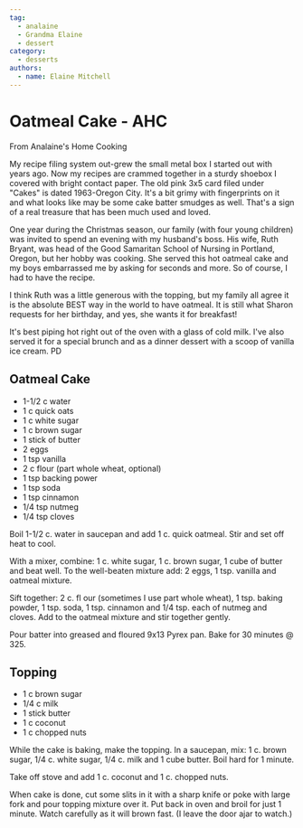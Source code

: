 ```yaml
---
tag:
  - analaine
  - Grandma Elaine
  - dessert
category:
  - desserts
authors:
  - name: Elaine Mitchell
---
```


# Oatmeal Cake - AHC
From Analaine's Home Cooking

My recipe filing system out-grew the small metal box I started out with years ago.
Now my recipes are crammed together in a sturdy shoebox I covered with bright contact paper.
The old pink 3x5 card filed under "Cakes" is dated 1963-Oregon City. It's a bit grimy with
fingerprints on it and what looks like may be some cake batter smudges as well. That's a sign of
a real treasure that has been much used and loved.

One year during the Christmas season, our family (with four young children) was invited to
spend an evening with my husband's boss. His wife, Ruth Bryant, was head of the Good
Samaritan School of Nursing in Portland, Oregon, but her hobby was cooking. She served this
hot oatmeal cake and my boys embarrassed me by asking for seconds and more. So of course, I
had to have the recipe.

I think Ruth was a little generous with the topping, but my family all agree it is the absolute
BEST way in the world to have oatmeal. It is still what Sharon requests for her birthday, and
yes, she wants it for breakfast!

It's best piping hot right out of the oven with a glass of cold milk. I've also served it for a special
brunch and as a dinner dessert with a scoop of vanilla ice cream. PD

## Oatmeal Cake
* 1-1/2 c water
* 1 c quick oats
* 1 c white sugar
* 1 c brown sugar
* 1 stick of butter
* 2 eggs
* 1 tsp vanilla
* 2 c flour (part whole wheat, optional)
* 1 tsp backing power
* 1 tsp soda
* 1 tsp cinnamon
* 1/4 tsp nutmeg
* 1/4 tsp cloves

Boil 1-1/2 c. water in saucepan and add 1 c. quick oatmeal. Stir and set off heat to cool.

With a mixer, combine: 1 c. white sugar, 1 c. brown sugar, 1 cube of butter and beat well. To
the well-beaten mixture add: 2 eggs, 1 tsp. vanilla and oatmeal mixture.

Sift together: 2 c. fl our (sometimes I use part whole wheat), 1 tsp. baking powder, 1 tsp. soda, 1
tsp. cinnamon and 1/4 tsp. each of nutmeg and cloves. Add to the oatmeal mixture and stir
together gently.

Pour batter into greased and floured 9x13 Pyrex pan. Bake for 30 minutes @ 325.

## Topping
* 1 c brown sugar
* 1/4 c milk
* 1 stick butter
* 1 c coconut
* 1 c chopped nuts

While the cake is baking, make the topping. In a saucepan, mix: 1 c. brown sugar, 1/4 c. white
sugar, 1/4 c. milk and 1 cube butter. Boil hard for 1 minute. 

Take off stove and add 1 c. coconut
and 1 c. chopped nuts.

When cake is done, cut some slits in it with a sharp knife or poke with large fork and pour
topping mixture over it. Put back in oven and broil for just 1 minute. Watch carefully as it will
brown fast. (I leave the door ajar to watch.)
